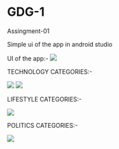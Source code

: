 # GDG-1

Assingment-01

Simple ui of the app in android studio


UI of the app:-
![](screenshot/ui.jpg)

TECHNOLOGY CATEGORIES:-

![](screenshot/technology0.jpeg)
![](screenshot/technology.jpeg)


LIFESTYLE CATEGORIES:-

![](screenshot/lifestyle.jpeg)


POLITICS CATEGORIES:-

![](screenshot/politics.jpeg)
